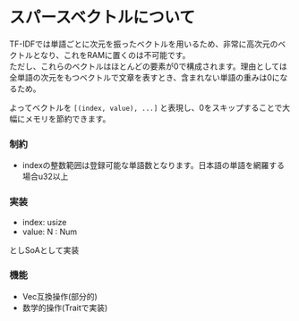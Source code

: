 # スパースベクトルについて

TF-IDFでは単語ごとに次元を振ったベクトルを用いるため、非常に高次元のベクトルとなり、これをRAMに置くのは不可能です。  
ただし、これらのベクトルはほとんどの要素が0で構成されます。理由としては全単語の次元をもつベクトルで文章を表すとき、含まれない単語の重みは0になるため。  

よってベクトルを `[(index, value), ...]` と表現し、0をスキップすることで大幅にメモリを節約できます。

### 制約
- indexの整数範囲は登録可能な単語数となります。日本語の単語を網羅する場合u32以上

### 実装
- index: usize
- value: N : Num

としSoAとして実装

### 機能
- Vec互換操作(部分的)
- 数学的操作(Traitで実装)

